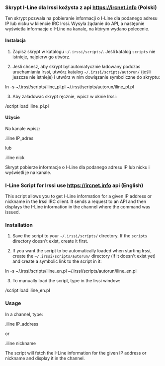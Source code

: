 ### Skrypt I-Line dla Irssi kożysta z api https://ircnet.info (Polski)

Ten skrypt pozwala na pobieranie informacji o I-Line dla podanego adresu IP lub nicku w kliencie IRC Irssi. Wysyła żądanie do API, a następnie wyświetla informacje o I-Line na kanale, na którym wydano polecenie.

#### Instalacja

1. Zapisz skrypt w katalogu `~/.irssi/scripts/`. Jeśli katalog `scripts` nie istnieje, najpierw go utwórz.

2. Jeśli chcesz, aby skrypt był automatycznie ładowany podczas uruchamiania Irssi, utwórz katalog `~/.irssi/scripts/autorun/` (jeśli jeszcze nie istnieje) i utwórz w nim dowiązanie symboliczne do skryptu:

ln -s ~/.irssi/scripts/iline_pl.pl ~/.irssi/scripts/autorun/iline_pl.pl


3. Aby załadować skrypt ręcznie, wpisz w oknie Irssi:

/script load iline_pl.pl


#### Użycie

Na kanale wpisz:

.iline IP_adres


lub

.iline nick

Skrypt pobierze informacje o I-Line dla podanego adresu IP lub nicku i wyświetli je na kanale.


### I-Line Script for Irssi use https://ircnet.info api (English)

This script allows you to get I-Line information for a given IP address or nickname in the Irssi IRC client. It sends a request to an API and then displays the I-Line information in the channel where the command was issued.

### Installation

1. Save the script to your `~/.irssi/scripts/` directory. If the `scripts` directory doesn't exist, create it first.

2. If you want the script to be automatically loaded when starting Irssi, create the `~/.irssi/scripts/autorun/` directory (if it doesn't exist yet) and create a symbolic link to the script in it:

ln -s ~/.irssi/scripts/iline_en.pl ~/.irssi/scripts/autorun/iline_en.pl


3. To manually load the script, type in the Irssi window:

/script load iline_en.pl


### Usage

In a channel, type:

.iline IP_address

or

.iline nickname


The script will fetch the I-Line information for the given IP address or nickname and display it in the channel.
